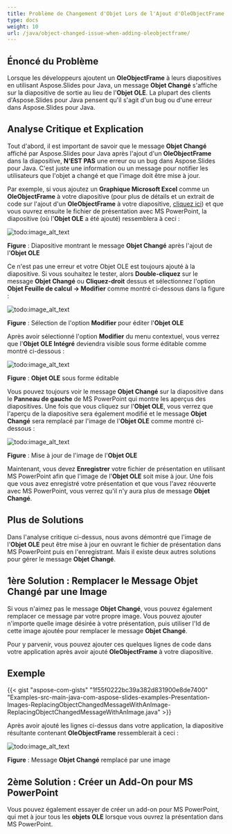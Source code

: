 ```yaml
---
title: Problème de Changement d'Objet Lors de l'Ajout d'OleObjectFrame
type: docs
weight: 10
url: /java/object-changed-issue-when-adding-oleobjectframe/
---
```


## **Énoncé du Problème**
Lorsque les développeurs ajoutent un **OleObjectFrame** à leurs diapositives en utilisant Aspose.Slides pour Java, un message **Objet Changé** s'affiche sur la diapositive de sortie au lieu de l'**Objet OLE**. La plupart des clients d'Aspose.Slides pour Java pensent qu'il s'agit d'un bug ou d'une erreur dans Aspose.Slides pour Java.
## **Analyse Critique et Explication**
Tout d'abord, il est important de savoir que le message **Objet Changé** affiché par Aspose.Slides pour Java après l'ajout d'un **OleObjectFrame** dans la diapositive, **N'EST PAS** une erreur ou un bug dans Aspose.Slides pour Java. C'est juste une information ou un message pour notifier les utilisateurs que l'objet a changé et que l'image doit être mise à jour.

Par exemple, si vous ajoutez un **Graphique Microsoft Excel** comme un **OleObjectFrame** à votre diapositive (pour plus de détails et un extrait de code sur l'ajout d'un **OleObjectFrame** à votre diapositive, [cliquez ici](/slides/java/adding-frame-to-the-slide/)) et que vous ouvrez ensuite le fichier de présentation avec MS PowerPoint, la diapositive (où l'**Objet OLE** a été ajouté) ressemblera à ceci :

![todo:image_alt_text](object-changed-issue-when-adding-oleobjectframe_1.png)

**Figure** : Diapositive montrant le message **Objet Changé** après l'ajout de l'**Objet OLE**

Ce n'est pas une erreur et votre Objet OLE est toujours ajouté à la diapositive. Si vous souhaitez le tester, alors **Double-cliquez** sur le message **Objet Changé** ou **Cliquez-droit** dessus et sélectionnez l'option **Objet Feuille de calcul -> Modifier** comme montré ci-dessous dans la figure :

![todo:image_alt_text](object-changed-issue-when-adding-oleobjectframe_2.png)

**Figure** : Sélection de l'option **Modifier** pour éditer l'**Objet OLE**

Après avoir sélectionné l'option **Modifier** du menu contextuel, vous verrez que l'**Objet OLE Intégré** deviendra visible sous forme éditable comme montré ci-dessous :

![todo:image_alt_text](object-changed-issue-when-adding-oleobjectframe_3.png)

**Figure** : **Objet OLE** sous forme éditable

Vous pouvez toujours voir le message **Objet Changé** sur la diapositive dans le **Panneau de gauche** de MS PowerPoint qui montre les aperçus des diapositives. Une fois que vous cliquez sur l'**Objet OLE**, vous verrez que l'aperçu de la diapositive sera également modifié et le message **Objet Changé** sera remplacé par l'image de l'**Objet OLE** comme montré ci-dessous :

![todo:image_alt_text](object-changed-issue-when-adding-oleobjectframe_4.png)

**Figure** : Mise à jour de l'image de l'**Objet OLE**

Maintenant, vous devez **Enregistrer** votre fichier de présentation en utilisant MS PowerPoint afin que l'image de l'**Objet OLE** soit mise à jour. Une fois que vous avez enregistré votre présentation et que vous l'avez réouverte avec MS PowerPoint, vous verrez qu'il n'y aura plus de message **Objet Changé**.
## **Plus de Solutions**
Dans l'analyse critique ci-dessus, nous avons démontré que l'image de l'**Objet OLE** peut être mise à jour en ouvrant le fichier de présentation dans MS PowerPoint puis en l'enregistrant. Mais il existe deux autres solutions pour gérer le message **Objet Changé**.
## **1ère Solution : Remplacer le Message Objet Changé par une Image**
Si vous n'aimez pas le message **Objet Changé**, vous pouvez également remplacer ce message par votre propre image. Vous pouvez ajouter n'importe quelle image désirée à votre présentation, puis utiliser l'Id de cette image ajoutée pour remplacer le message **Objet Changé**.

Pour y parvenir, vous pouvez ajouter ces quelques lignes de code dans votre application après avoir ajouté **OleObjectFrame** à votre diapositive.
## **Exemple**
{{< gist "aspose-com-gists" "1f55f0222bc39a382d831900e8de7400" "Examples-src-main-java-com-aspose-slides-examples-Presentation-Images-ReplacingObjectChangedMessageWithAnImage-ReplacingObjectChangedMessageWithAnImage.java" >}}

Après avoir ajouté les lignes ci-dessus dans votre application, la diapositive résultante contenant **OleObjectFrame** ressemblerait à ceci :

![todo:image_alt_text](object-changed-issue-when-adding-oleobjectframe_5.png)

**Figure** : Message **Objet Changé** remplacé par une image
## **2ème Solution : Créer un Add-On pour MS PowerPoint**
Vous pouvez également essayer de créer un add-on pour MS PowerPoint, qui met à jour tous les **objets OLE** lorsque vous ouvrez la présentation dans MS PowerPoint.